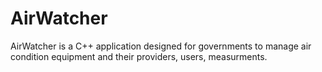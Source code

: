 # AirWatcher

AirWatcher is a C++ application designed for governments to manage air condition equipment and their providers, users, measurments.
